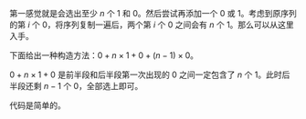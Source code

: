 第一感觉就是会选出至少 $n$ 个 $1$ 和 $0$。然后尝试再添加一个 $0$ 或 $1$。考虑到原序列的第 $i$ 个 $0$，将序列复制一遍后，两个第 $i$ 个 $0$ 之间会有 $n$ 个 $1$。那么可以从这里入手。


下面给出一种构造方法：$0+n\times 1+ 0 + (n-1) \times 0$。

$0+n\times 1+ 0$ 是前半段和后半段第一次出现的 $0$ 之间一定包含了 $n$ 个 $1$。此时后半段还剩 $n-1$ 个 $0$，全部选上即可。

代码是简单的。